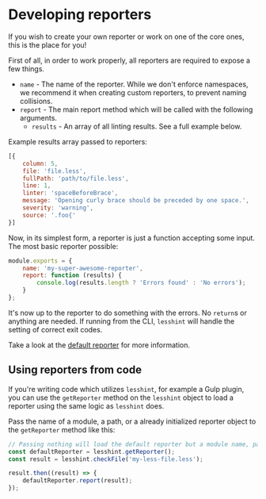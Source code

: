 # Developing reporters
If you wish to create your own reporter or work on one of the core ones, this is the place for you!

First of all, in order to work properly, all reporters are required to expose a few things.
* `name` - The name of the reporter. While we don't enforce namespaces, we recommend it when creating custom reporters, to prevent naming collisions.
* `report` - The main report method which will be called with the following arguments.
    * `results` - An array of all linting results. See a full example below.

Example results array passed to reporters:
```js
[{
    column: 5,
    file: 'file.less',
    fullPath: 'path/to/file.less',
    line: 1,
    linter: 'spaceBeforeBrace',
    message: 'Opening curly brace should be preceded by one space.',
    severity: 'warning',
    source: '.foo{'
}]
```

Now, in its simplest form, a reporter is just a function accepting some input. The most basic reporter possible:
```js
module.exports = {
    name: 'my-super-awesome-reporter',
    report: function (results) {
        console.log(results.length ? 'Errors found' : 'No errors');
    }
};
```

It's now up to the reporter to do something with the errors. No `return`s or anything are needed. If running from the CLI, `lesshint` will handle the setting of correct exit codes.

Take a look at the [default reporter](https://github.com/lesshint/lesshint/blob/master/lib/reporters/default.js) for more information.

## Using reporters from code
If you're writing code which utilizes `lesshint`, for example a Gulp plugin, you can use the `getReporter` method on the `lesshint` object to load a reporter using the same logic as `lesshint` does.

Pass the name of a module, a path, or a already initialized reporter object to the `getReporter` method like this:

```js
// Passing nothing will load the default reporter but a module name, path, or reporter object could be passed instead.
const defaultReporter = lesshint.getReporter();
const result = lesshint.checkFile('my-less-file.less');

result.then((result) => {
    defaultReporter.report(result);
});
```
